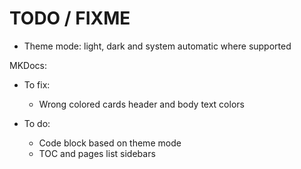 # TODO / FIXME

- Theme mode: light, dark and system automatic where supported

MKDocs:
- To fix:
  - Wrong colored cards header and body text colors

- To do:
  - Code block based on theme mode
  - TOC and pages list sidebars
